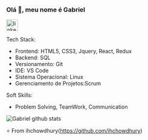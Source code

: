 ### Olá 👋, meu nome é Gabriel 
[<img src='https://cdn.jsdelivr.net/npm/simple-icons@3.0.1/icons/linkedin.svg' alt='linkedin' height='30'>](https://www.linkedin.com/in/gabrielsscotT/)  


Tech Stack:

- Frontend: HTML5, CSS3, Jquery, React, Redux
- Backend: SQL
- Versionamento: Git
- IDE: VS Code
- Sistema Operacional: Linux
- Gerenciamento de Projetos:Scrum

Soft Skills:

- Problem Solving, TeamWork, Communication 

![Gabriel github stats](https://github-readme-stats.vercel.app/api?username=GabrielSscotT&show_icons=true&theme=radical)

⭐️ From ihchowdhury(https://github.com/ihchowdhury)
